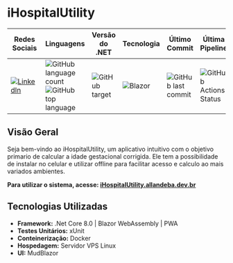 # iHospitalUtility

| **Redes Sociais** | **Linguagens** | **Versão do .NET** | **Tecnologia** | **Último Commit** | **Última Pipeline** |
| ----------------- | -------------- | ------------------ | -------------- | ----------------- | ------------------- |
| [![LinkedIn](https://img.shields.io/badge/LinkedIn-Connect-blue)](https://www.linkedin.com/in/allan-debastiani/) | ![GitHub language count](https://img.shields.io/github/languages/count/allandeba/iHospitalUtility) ![GitHub top language](https://img.shields.io/github/languages/top/allandeba/iHospitalUtility) | ![GitHub target](https://img.shields.io/badge/.NET%20Core-8.0-green) | ![Blazor](https://img.shields.io/badge/blazor-%235C2D91.svg?style=for-the-badge&logo=blazor&logoColor=white) | ![GitHub last commit](https://img.shields.io/github/last-commit/allandeba/iHospitalUtility) | ![GitHub Actions Status](https://github.com/allandeba/iHospitalUtility/actions/workflows/deploy-prod.yml/badge.svg) |



## Visão Geral

Seja bem-vindo ao iHospitalUtility, um aplicativo intuitivo com o objetivo primario de calcular a idade gestacional corrigida.
Ele tem a possibilidade de instalar no celular e utilizar offline para facilitar acesso e calculo ao mais variados ambientes.

**Para utilizar o sistema, acesse: [iHospitalUtility.allandeba.dev.br](https://iHospitalUtility.allandeba.dev.br)**

## Tecnologias Utilizadas

- **Framework:** .Net Core 8.0 | Blazor WebAssembly | PWA
- **Testes Unitários:** xUnit
- **Conteinerização:** Docker
- **Hospedagem:** Servidor VPS Linux
- **UI:** MudBlazor
